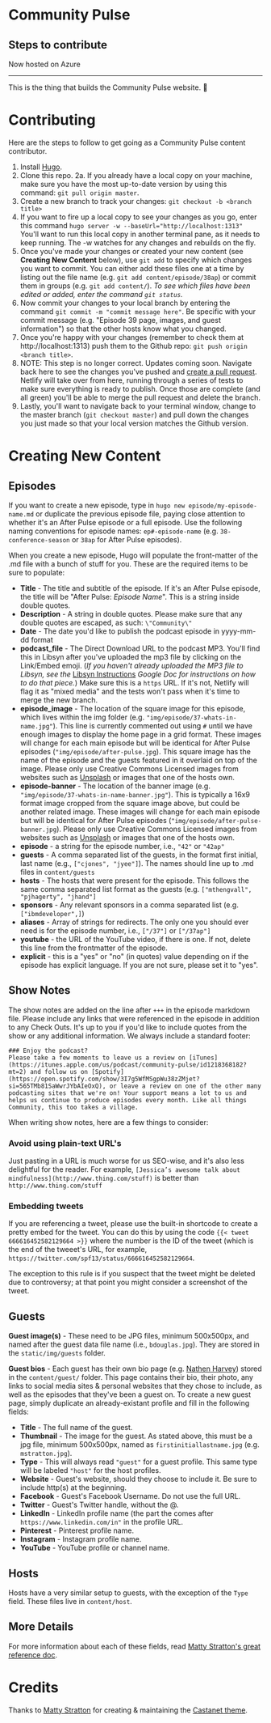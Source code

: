 # Community Pulse

## Steps to contribute

Now hosted on Azure

---

This is the thing that builds the Community Pulse website. :tada: 

# Contributing

Here are the steps to follow to get going as a Community Pulse content contributor.

1. Install [Hugo](http://gohugo.io).
2. Clone this repo.
2a. If you already have a local copy on your machine, make sure you have the most up-to-date version by using this command: `git pull origin master`.
3. Create a new branch to track your changes: `git checkout -b <branch title>`
4. If you want to fire up a local copy to see your changes as you go, enter this command `hugo server -w --baseUrl="http://localhost:1313"` You'll want to run this local copy in another terminal pane, as it needs to keep running. The -w watches for any changes and rebuilds on the fly.
5. Once you've made your changes or created your new content (see **Creating New Content** below), use `git add` to specify which changes you want to commit. You can either add these files one at a time by listing out the file name (e.g. `git add content/episode/38ap`) or commit them in groups (e.g. `git add content/`). _To see which files have been edited or added, enter the command `git status`._
6. Now commit your changes to your local branch by entering the command `git commit -m "commit message here"`. Be specific with your commit message (e.g. "Episode 39 page, images, and guest information") so that the other hosts know what you changed.
7. Once you're happy with your changes (remember to check them at http://localhost:1313) push them to the Github repo: `git push origin <branch title>`.
8. NOTE: This step is no longer correct. Updates coming soon.
Navigate back here to see the changes you've pushed and [create a pull request](https://help.github.com/en/articles/creating-a-pull-request). Netlify will take over from here, running through a series of tests to make sure everything is ready to publish. Once those are  complete (and all green) you'll be able to merge the pull request and delete the branch.
9. Lastly, you'll want to navigate back to your terminal window, change to the master branch (`git checkout master`) and pull down the changes you just made so that your local version matches the Github version.

# Creating New Content
## Episodes

If you want to create a new episode, type in `hugo new episode/my-episode-name.md` or duplicate the previous episode file, paying close attention to whether it's an After Pulse episode or a full episode. Use the following naming conventions for episode names: `ep#-episode-name` (e.g. `38-conference-season` or `38ap` for After Pulse episodes).

When you create a new episode, Hugo will populate the front-matter of the .md file with a bunch of stuff for you. These are the required items to be sure to populate:
* **Title** - The title and subtitle of the episode. If it's an After Pulse episode, the title will be "After Pulse: _Episode Name_". This is a string inside double quotes.
* **Description** - A string in double quotes. Please make sure that any double quotes are escaped, as such: `\"Community\"`
* **Date** - The date you'd like to publish the podcast episode in yyyy-mm-dd format
* **podcast_file** - The Direct Download URL to the podcast MP3. You'll find this in Libsyn after you've uploaded the mp3 file by clicking on the Link/Embed emoji. (_If you haven't already uploaded the MP3 file to Libsyn, see the_ [Libsyn Instructions](https://docs.google.com/document/d/1AvGLSm3pUCBbdumZz0dGvdUlyfdS_CTOj1KGSVJZGmg/edit?usp=sharing) _Google Doc for instructions on how to do that piece._) Make sure this is a `https` URL. If it's not, Netlify will flag it as "mixed media" and the tests won't pass when it's time to merge the new branch.
* **episode_image** - The location of the square image for this episode, which lives within the img folder (e.g. `"img/episode/37-whats-in-name.jpg"`). This line is currently commented out using `#` until we have enough images to display the home page in a grid format. These images will change for each main episode but will be identical for After Pulse episodes (`"img/episode/after-pulse.jpg`). This square image has the name of the episode and the guests featured in it overlaid on top of the image. Please only use Creative Commons Licensed images from websites such as [Unsplash](https://unsplash.com/) or images that one of the hosts own. 
* **episode-banner** - The location of the banner image (e.g. `"img/episode/37-whats-in-name-banner.jpg"`). This is typically a 16x9 format image cropped from the square image above, but could be another related image. These images will change for each main episode but will be identical for After Pulse episodes (`"img/episode/after-pulse-banner.jpg`). Please only use Creative Commons Licensed images from websites such as [Unsplash](https://unsplash.com/) or images that one of the hosts own.
* **episode** - a string for the episode number, i.e., `"42"` or `"42ap"`
* **guests** - A comma separated list of the guests, in the format first initial, last name (e.g., `["cjones", "jyee"]`). The names should line up to .md files in `content/guests`
* **hosts** - The hosts that were present for the episode. This follows the same comma separated list format as the guests (e.g. `["mthengvall", "pjhagerty", "jhand"]`
* **sponsors** - Any relevant sponsors in a comma separated list (e.g. `["ibmdeveloper",]`)
* **aliases** - Array of strings for redirects. The only one you should ever need is for the episode number, i.e., `["/37"]` or `["/37ap"]`
* **youtube** - the URL of the YouTube video, if there is one. If not, delete this line from the frontmatter of the episode.
* **explicit** - this is a "yes" or "no" (in quotes) value depending on if the episode has explicit language. If you are not sure, please set it to "yes".

## Show Notes

The show notes are added on the line after `+++` in the episode markdown file. Please include any links that were referenced in the episode in addition to any Check Outs. It's up to you if you'd like to include quotes from the show or any additional information. We always include a standard footer: 

```
### Enjoy the podcast?
Please take a few moments to leave us a review on [iTunes](https://itunes.apple.com/us/podcast/community-pulse/id1218368182?mt=2) and follow us on [Spotify](https://open.spotify.com/show/3I7g5WfMSgpWu38zZMjet?si=565TMb81SaWwrJYbAIeOxQ), or leave a review on one of the other many podcasting sites that we're on! Your support means a lot to us and helps us continue to produce episodes every month. Like all things Community, this too takes a village.
```

When writing show notes, here are a few things to consider:

### Avoid using plain-text URL's
Just pasting in a URL is much worse for us SEO-wise, and it's also less delightful for the reader. For example, `[Jessica’s awesome talk about mindfulness](http://www.thing.com/stuff)` is better than `http://www.thing.com/stuff`

### Embedding tweets
If you are referencing a tweet, please use the built-in shortcode to create a pretty embed for the tweet. You can do this by using the code `{{< tweet 666616452582129664 >}}` where the number is the ID of the tweet (which is the end of the tweeet's URL, for example, `https://twitter.com/spf13/status/666616452582129664`.

The exception to this rule is if you suspect that the tweet might be deleted due to controversy; at that point you might consider a screenshot of the tweet.


## Guests

**Guest image(s)** - These need to be JPG files, minimum 500x500px, and named after the guest data file name (i.e., `bdouglas.jpg`). They are stored in the `static/img/guests` folder.

**Guest bios** - Each guest has their own bio page (e.g. [Nathen Harvey](http://communitypulse.io/guest/nharvey/)) stored in the `content/guest/` folder. This page contains their bio, their photo, any links to social media sites & personal websites that they chose to include, as well as the episodes that they've been a guest on. To create a new guest page, simply duplicate an already-existant profile and fill in the following fields:

* **Title** - The full name of the guest.
* **Thumbnail** - The image for the guest. As stated above, this must be a jpg file, minimum 500x500px, named as `firstinitiallastname.jpg` (e.g. `mstratton.jpg`).
* **Type** - This will always read `"guest"` for a guest profile. This same type will be labeled `"host"` for the host profiles.
* **Website** - Guest's website, should they choose to include it. Be sure to include http(s) at the beginning.
* **Facebook** - Guest's Facebook Username. Do not use the full URL.
* **Twitter** - Guest's Twitter handle, without the @.
* **LinkedIn** - LinkedIn profile name (the part the comes after `https://www.linkedin.com/in"` in the profile URL.
* **Pinterest** - Pinterest profile name.
* **Instagram** - Instagram profile name.
* **YouTube** - YouTube profile or channel name.

## Hosts
Hosts have a very similar setup to guests, with the exception of the `Type` field. These files live in `content/host`.

## More Details
For more information about each of these fields, read [Matty Stratton's great reference doc](https://github.com/mattstratton/castanet/blob/master/REFERENCE.md). 

# Credits

Thanks to [Matty Stratton](https://twitter.com/mattstratton) for creating & maintaining the [Castanet theme](https://github.com/mattstratton/castanet).
